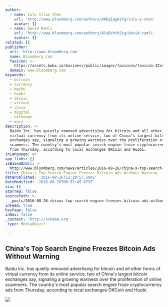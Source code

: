 ```yaml
---
author:
  - name: Lulu Yilun Chen
    url: 'http://www.bloomberg.com/authors/AREqIqgAsYg/lulu-y-chen'
    avatar: {}
  - name: David Ramli
    url: 'http://www.bloomberg.com/authors/ASzQVnfdJig/david-ramli'
    avatar: {}
related: []
publisher:
  url: 'http://www.bloomberg.com'
  name: Bloomberg.com
  favicon: >-
    https://assets.bwbx.io/business/public/images/favicons/favicon-32x32-d2b81a9373.png
  domain: www.bloomberg.com
keywords:
  - bitcoin
  - currency
  - baidu
  - huobi
  - okcoin
  - virtual
  - china
  - digital
  - exchange
  - wary
description: >-
  Baidu Inc. has quietly removed advertising for bitcoin and all other forms of
  virtual currency from its online service, two of China's largest bitcoin
  exchanges say, signaling a growing wariness over the proliferation of online
  scammers. The country's most popular search engine froze cryptocurrency ads
  from Thursday, according to local exchanges OKCoin and Huobi.
inLanguage: en
app_links: []
isBasedOnUrl: >-
  http://www.bloomberg.com/news/articles/2016-08-26/china-s-top-search-engine-freezes-bitcoin-ads-without-warning
title: China's Top Search Engine Freezes Bitcoin Ads Without Warning
datePublished: '2016-08-26T12:29:57.584Z'
dateModified: '2016-08-26T06:57:45.679Z'
via: {}
starred: false
sourcePath: >-
  _posts/2016-08-26-chinas-top-search-engine-freezes-bitcoin-ads-without-warnin.md
inFeed: true
hasPage: false
inNav: false
_context: 'http://schema.org'
_type: MediaObject

---
```

<article style=""><h1>China's Top Search Engine Freezes Bitcoin Ads Without Warning</h1><p>Baidu Inc. has quietly removed advertising for bitcoin and all other forms of virtual currency from its online service, two of China's largest bitcoin exchanges say, signaling a growing wariness over the proliferation of online scammers. The country's most popular search engine froze cryptocurrency ads from Thursday, according to local exchanges OKCoin and Huobi.</p><img src="https://assets.bwbx.io/images/users/iqjWHBFdfxIU/iYIbH7eqEUu8/v1/-1x-1.jpg" /></article>